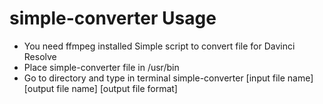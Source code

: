 # simple-converter Usage
- You need ffmpeg installed
Simple script to convert file for Davinci Resolve
- Place simple-converter file in /usr/bin
- Go to directory and type in terminal simple-converter [input file name] [output file name] [output file format]

